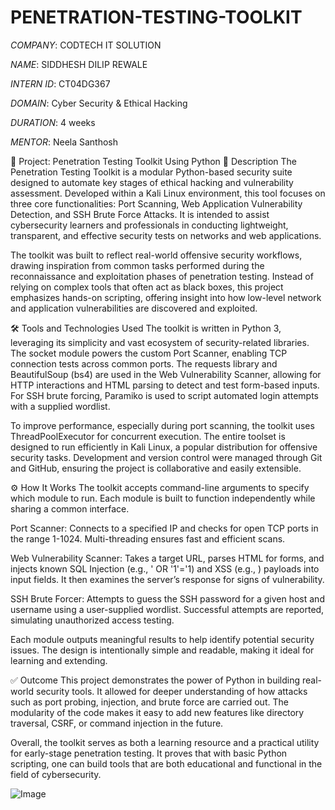 # PENETRATION-TESTING-TOOLKIT

*COMPANY*: CODTECH IT SOLUTION

*NAME*: SIDDHESH DILIP REWALE

*INTERN ID*: CT04DG367

*DOMAIN*: Cyber Security & Ethical Hacking

*DURATION*: 4 weeks

*MENTOR*:  Neela Santhosh

🔐 Project: Penetration Testing Toolkit Using Python
📝 Description
The Penetration Testing Toolkit is a modular Python-based security suite designed to automate key stages of ethical hacking and vulnerability assessment. Developed within a Kali Linux environment, this tool focuses on three core functionalities: Port Scanning, Web Application Vulnerability Detection, and SSH Brute Force Attacks. It is intended to assist cybersecurity learners and professionals in conducting lightweight, transparent, and effective security tests on networks and web applications.

The toolkit was built to reflect real-world offensive security workflows, drawing inspiration from common tasks performed during the reconnaissance and exploitation phases of penetration testing. Instead of relying on complex tools that often act as black boxes, this project emphasizes hands-on scripting, offering insight into how low-level network and application vulnerabilities are discovered and exploited.

🛠️ Tools and Technologies Used
The toolkit is written in Python 3, leveraging its simplicity and vast ecosystem of security-related libraries. The socket module powers the custom Port Scanner, enabling TCP connection tests across common ports. The requests library and BeautifulSoup (bs4) are used in the Web Vulnerability Scanner, allowing for HTTP interactions and HTML parsing to detect and test form-based inputs. For SSH brute forcing, Paramiko is used to script automated login attempts with a supplied wordlist.

To improve performance, especially during port scanning, the toolkit uses ThreadPoolExecutor for concurrent execution. The entire toolset is designed to run efficiently in Kali Linux, a popular distribution for offensive security tasks. Development and version control were managed through Git and GitHub, ensuring the project is collaborative and easily extensible.

⚙️ How It Works
The toolkit accepts command-line arguments to specify which module to run. Each module is built to function independently while sharing a common interface.

Port Scanner: Connects to a specified IP and checks for open TCP ports in the range 1-1024. Multi-threading ensures fast and efficient scans.

Web Vulnerability Scanner: Takes a target URL, parses HTML for forms, and injects known SQL Injection (e.g., ' OR '1'='1) and XSS (e.g., <script>alert(1)</script>) payloads into input fields. It then examines the server’s response for signs of vulnerability.

SSH Brute Forcer: Attempts to guess the SSH password for a given host and username using a user-supplied wordlist. Successful attempts are reported, simulating unauthorized access testing.

Each module outputs meaningful results to help identify potential security issues. The design is intentionally simple and readable, making it ideal for learning and extending.

✅ Outcome
This project demonstrates the power of Python in building real-world security tools. It allowed for deeper understanding of how attacks such as port probing, injection, and brute force are carried out. The modularity of the code makes it easy to add new features like directory traversal, CSRF, or command injection in the future.

Overall, the toolkit serves as both a learning resource and a practical utility for early-stage penetration testing. It proves that with basic Python scripting, one can build tools that are both educational and functional in the field of cybersecurity.

![Image](https://github.com/user-attachments/assets/9506bffd-2c72-4632-ab96-0d563ea665b6)
